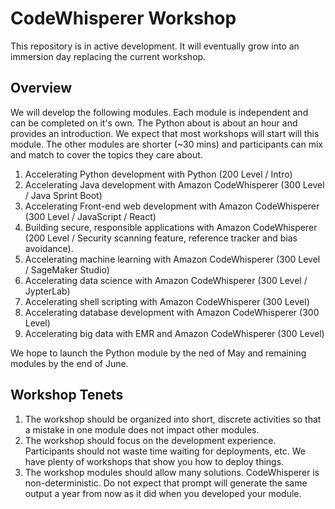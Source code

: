 # CodeWhisperer Workshop

This repository is in active development. It will eventually grow into an immersion day replacing the current workshop. 


## Overview

We will develop the following modules. Each module is independent and can be completed on it's own. The Python about is about an hour and provides an introduction. We expect that most workshops will start will this module. The other modules are shorter (~30 mins) and participants can mix and match to cover the topics they care about.  

1. Accelerating Python development with Python (200 Level / Intro)
1. Accelerating Java development with Amazon CodeWhisperer (300 Level / Java Sprint Boot)
1. Accelerating Front-end web development with Amazon CodeWhisperer (300 Level / JavaScript / React)
1. Building secure, responsible applications with Amazon CodeWhisperer (200 Level / Security scanning feature, reference tracker and bias avoidance).
1. Accelerating machine learning with Amazon CodeWhisperer (300 Level / SageMaker Studio)
1. Accelerating data science with Amazon CodeWhisperer (300 Level / JypterLab)
1. Accelerating shell scripting with Amazon CodeWhisperer (300 Level)
1. Accelerating database development with Amazon CodeWhisperer (300 Level)
1. Accelerating big data with EMR and Amazon CodeWhisperer (300 Level)

We hope to launch the Python module by the ned of May and remaining modules by the end of June.


## Workshop Tenets

1. The workshop should be organized into short, discrete activities so that a mistake in one module does not impact other modules.
1. The workshop should focus on the development experience. Participants should not waste time waiting for deployments, etc. We have plenty of workshops that show you how to deploy things. 
1. The workshop modules should allow many solutions. CodeWhisperer is non-deterministic. Do not expect that prompt will generate the same output a year from now as it did when you developed your module. 